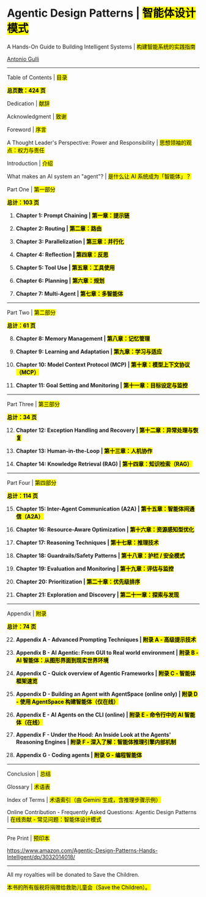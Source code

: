 # Agentic Design Patterns | <mark>智能体设计模式</mark>

A Hands-On Guide to Building Intelligent Systems | <mark>构建智能系统的实践指南</mark>

[Antonio Gulli](https://www.linkedin.com/in/searchguy/)

---

Table of Contents | <mark>目录</mark>

<mark><strong>总页数：424 页</strong></mark>

Dedication | <mark>献辞</mark>

Acknowledgment | <mark>致谢</mark>

Foreword | <mark>序言</mark>

A Thought Leader's Perspective: Power and Responsibility | <mark>思想领袖的观点：权力与责任</mark>

Introduction | <mark>介绍</mark>

What makes an AI system an "agent"? | <mark>是什么让 AI 系统成为「智能体」？</mark>

Part One | <mark>第一部分</mark>

**<mark>总计：103 页</mark>**

1. **Chapter 1: Prompt Chaining | <mark>第一章：提示链</mark>**  

2. **Chapter 2: Routing | <mark>第二章：路由</mark>**  

3. **Chapter 3: Parallelization | <mark>第三章：并行化</mark>**  

4. **Chapter 4: Reflection | <mark>第四章：反思</mark>**  

5. **Chapter 5: Tool Use | <mark>第五章：工具使用</mark>**  

6. **Chapter 6: Planning | <mark>第六章：规划</mark>**  

7. **Chapter 7: Multi-Agent | <mark>第七章：多智能体</mark>**  

---

Part Two | <mark>第二部分</mark>

**<mark>总计：61 页</mark>**

8. **Chapter 8: Memory Management | <mark>第八章：记忆管理</mark>**  

9. **Chapter 9: Learning and Adaptation | <mark>第九章：学习与适应</mark>**  

10. **Chapter 10: Model Context Protocol (MCP) | <mark>第十章：模型上下文协议（MCP）</mark>**  

11. **Chapter 11: Goal Setting and Monitoring | <mark>第十一章：目标设定与监控</mark>**  

---

Part Three | <mark>第三部分</mark>

**<mark>总计：34 页</mark>**

12. **Chapter 12: Exception Handling and Recovery | <mark>第十二章：异常处理与恢复</mark>**  

13. **Chapter 13: Human-in-the-Loop | <mark>第十三章：人机协作</mark>**  

14. **Chapter 14: Knowledge Retrieval (RAG) | <mark>第十四章：知识检索（RAG）</mark>**  

---

Part Four | <mark>第四部分</mark>

**<mark>总计：114 页</mark>**

15. **Chapter 15: Inter-Agent Communication (A2A) | <mark>第十五章：智能体间通信（A2A）</mark>**  

16. **Chapter 16: Resource-Aware Optimization | <mark>第十六章：资源感知型优化</mark>**  

17. **Chapter 17: Reasoning Techniques | <mark>第十七章：推理技术</mark>**  

18. **Chapter 18: Guardrails/Safety Patterns | <mark>第十八章：护栏 / 安全模式</mark>**  

19. **Chapter 19: Evaluation and Monitoring | <mark>第十九章：评估与监控</mark>**  

20. **Chapter 20: Prioritization | <mark>第二十章：优先级排序</mark>**  

21. **Chapter 21: Exploration and Discovery | <mark>第二十一章：探索与发现</mark>**  

---

Appendix | <mark>附录</mark>

**<mark>总计：74 页</mark>**

22. **Appendix A - Advanced Prompting Techniques | <mark>附录 A - 高级提示技术</mark>**  

23. **Appendix B - AI Agentic: From GUI to Real world environment | <mark>附录 B - AI 智能体：从图形界面到现实世界环境</mark>**  

24. **Appendix C - Quick overview of Agentic Frameworks | <mark>附录 C - 智能体框架速览</mark>**  

25. **Appendix D - Building an Agent with AgentSpace (online only) | <mark>附录 D - 使用 AgentSpace 构建智能体（仅在线）</mark>**  

26. **Appendix E - AI Agents on the CLI (online) | <mark>附录 E - 命令行中的 AI 智能体（在线）</mark>**  

27. **Appendix F - Under the Hood: An Inside Look at the Agents' Reasoning Engines | <mark>附录 F - 深入了解：智能体推理引擎内部机制</mark>**  

28. **Appendix G - Coding agents | <mark>附录 G - 编程智能体</mark>**  

---

Conclusion | <mark>总结</mark>

Glossary | <mark>术语表</mark>

Index of Terms | <mark>术语索引（由 Gemini 生成，含推理步骤示例）</mark>

Online Contribution - Frequently Asked Questions: Agentic Design Patterns | <mark>在线贡献 - 常见问题：智能体设计模式</mark>

---

Pre Print | <mark>预印本</mark>

https://www.amazon.com/Agentic-Design-Patterns-Hands-Intelligent/dp/3032014018/

---
All my royalties will be donated to Save the Children.

<mark>本书的所有版税将捐赠给救助儿童会（Save the Children）。</mark>
